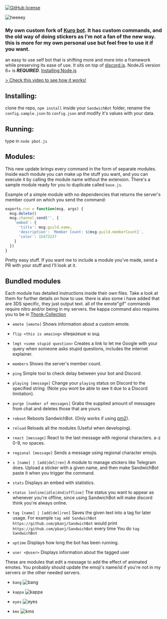 [![GitHub license](https://img.shields.io/badge/license-MIT-blue.svg)](https://raw.githubusercontent.com/pbanj/SandwichBot/master/LICENSE)

![heeeey](http://i.imgur.com/0tPwgV7.gif)



### My own custom fork of [Kuro bot](https://github.com/Pitu/Kuro). It has custom commands, and the old way of doing stickers as I'm not a fan of the new way. this is more for my own personal use but feel free to use it if you want. 

an easy to use self bot that is shifting more and more into a framework while preserving its ease of use. It sits on top of [discord.js](https://github.com/hydrabolt/discord.js/).
NodeJS version 6+ is ***REQUIRED***. [Installing Node.js](https://nodejs.org/en/download/package-manager/)

[> Check this video to see how it works!](https://my.mixtape.moe/pwcrem.webm)


## Installing:
clone the repo, `npm install` inside your `SandwichBot` folder, rename the `config.sample.json` to `config.json` and modify it's values with your data.


## Running:
type in `node pbot.js`


## Modules:
This new update brings every command in the form of separate modules. Inside each module you can make up the stuff you want, and you can execute it by calling the module name without the extension. There's a sample module ready for you to duplicate called `base.js`.

Example of a simple module with no dependencies that returns the server's member count on which you send the command:
```javascript
exports.run = function(msg, args) {
  msg.delete()
  msg.channel.send('', {
    'embed': {
      'title': msg.guild.name,
      'description': `Member Count: ${msg.guild.memberCount}`,
      'color': 15473237
    }
  })
}
```

Pretty easy stuff.
If you want me to include a module you've made, send a PR with your stuff and I'll look at it.

## Bundled modules

Each module has detailed instructions inside their own files. Take a look at them for further details on how to use. there is also some i have added that are 3DS specific, they just output text. all of the emote"gif" commands require nitro and/or being in my servers. the kappa command also requires you to be in [Thonk-Collection](https://discord.gg/DBK2sAK)

- `emote [emote]`
  Shows information about a custom emote.

- `flip <this is amazing>`
  sllɐqǝzɐɯɐ sı sıɥʇ

- `lmgt <some stupid question>`
  Creates a link to let me Google with your query when someone asks stupid questions, includes the internet explainer.

- `members`
  Shows the server's member count.

- `ping`
  Simple tool to check delay between your bot and Discord.

- `playing [message]`
  Change your `playing` status on Discord to the specified string. (Note you wont be able to see it due to a Discord limitation).

- `purge [number of messages]`
  Grabs the supplied amount of messages from chat and deletes those that are yours.

- `reboot`
  Reboots SandwichBot. (Only works if using [pm2](http://pm2.keymetrics.io/docs/usage/quick-start/#installation)).

- `reload`
  Reloads all the modules (Useful when developing).

- `react [message]`
  React to the last message with regional characters. a-z 0-9, no spaces.

- `regional [message]`
  Sends a message using regional character emojis.

- `s [name] | [add|del|ren]`
  A module to manage stickers like Telegram does. Upload a sticker with a given name, and then make SandwichBot paste it when you trigger the command.

- `stats`
  Displays an embed with statistics.

- `status [online|idle|dnd|offline]`
  The status you want to appear as whenever you're offline, since using SandwichBot will make discord think you're always online.

- `tag [name] | [add|del|ren]`
  Saves the given text into a tag for later usage. For example `tag add SandwichBot https://github.com/pbanj/SandwichBot` would print `https://github.com/pbanj/SandwichBot` every time You do `tag SandwichBot`

- `uptime`
  Displays how long the bot has been running.

- `user <@user>`
  Displays information about the tagged user
  
  
These are modules that edit a message to add the effect of animated emotes. You probably should update the emoji's name/id if you're not in my servers or the other needed servers.  
  
- `bang` ![bang](http://i.imgur.com/OAv0c7R.gif)

- `kappa` ![kappa](http://i.imgur.com/pZc4GXm.gif) 

- `eyes` ![eyes](http://i.imgur.com/UdzsAp6.gif)

- `kms` ![kms](http://i.imgur.com/wDsecRj.gif)